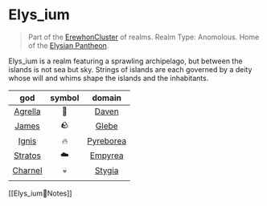# Elys_ium

> Part of the [ErewhonCluster](ErewhonCluster.md) of realms.
> Realm Type: Anomolous.
> Home of the [Elysian Pantheon](Elys_ium😇Pantheon.md).

Elys_ium is a realm featuring a sprawling archipelago, but between the islands is not sea but sky. Strings of islands are each governed by a deity whose will and whims shape the islands and the inhabitants.



|               god               | symbol |               domain                |
|:-------------------------------:|:------:|:-----------------------------------:|
| [Agrella](Elys_ium🌳Agrella.md) |   🌳   |     [Daven](Elys_ium🌳Daven.md)     |
|   [James](Elys_ium🪨James.md)   |   🪨   |     [Glebe](Elys_ium🪨Glebe.md)     |
|   [Ignis](Elys_ium🔥Ignis.md)   |   🔥   | [Pyreborea](Elys_ium🔥Pyreborea.md) |
| [Stratos](Elys_ium☁️Stratos.md) |   ☁️   |   [Empyrea](Elys_ium☁️Empyrea.md)   |
| [Charnel](Elys_ium💀Charnel.md) |   💀   |    [Stygia](Elys_ium💀Stygia.md)    |
|                                 |        |                                     |


[[Elys_ium📜Notes]]